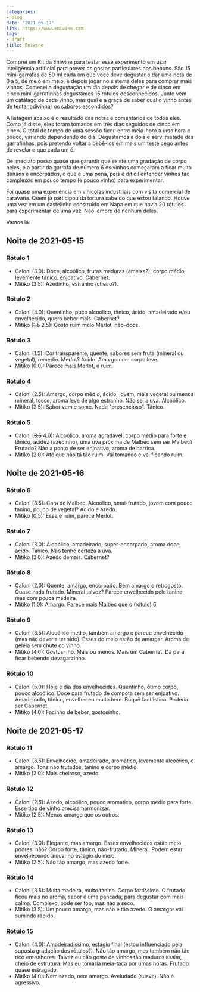 ```yaml
---
categories:
- blog
date: '2021-05-17'
link: https://www.eniwine.com
tags:
- draft
title: Eniwine
---
```

Comprei um Kit da Eniwine para testar esse experimento em usar inteligência artificial para prever os gostos particulares dos bebuns. São 15 mini-garrafas de 50 ml cada em que você deve degustar e dar uma nota de 0 a 5, de meio em meio, e depois jogar no sistema deles para comprar mais vinhos. Comecei a degustação um dia depois de chegar e de cinco em cinco mini-garrafinhas degustamos 15 rótulos desconhecidos. Junto vem um catálago de cada vinho, mas qual é a graça de saber qual o vinho antes de tentar adivinhar os sabores escondidos?

A listagem abaixo é o resultado das notas e comentários de todos eles. Como já disse, eles foram tomados em três dias seguidos de cinco em cinco. O total de tempo de uma sessão ficou entre meia-hora a uma hora e pouco, variando dependendo do dia. Degustamos a dois e servi metade das garrafinhas, pois pretendo voltar a bebê-los em mais um teste cego antes de revelar o que cada um é.

De imediato posso quase que garantir que existe uma gradação de corpo neles, e a partir da garrafa de número 6 os vinhos começaram a ficar muito densos e encorpados, o que é uma pena, pois é difícil entender vinhos tão complexos em pouco tempo (e pouco vinho) para experimentar.

Foi quase uma experiência em vínicolas industriais com visita comercial de caravana. Quem já participou da tortura sabe do que estou falando. Houve uma vez em um castelinho construído em Napa em que havia 20 rótulos para experimentar de uma vez. Não lembro de nenhum deles.

Vamos lá:

## Noite de 2021-05-15

### Rótulo 1

 - Caloni (3.0): Doce, alcoólico, frutas maduras (ameixa?), corpo médio, levemente tânico, enjoativo. Cabernet.
 - Mitiko (3.5): Azedinho, estranho (cheiro?).

### Rótulo 2

 - Caloni (4.0): Quentinho, puco alcoólico, tânico, ácido, amadeirado e/ou envelhecido, quero beber mais. Cabernet?
 - Mitiko (~~1.5~~ 2.5): Gosto ruim meio Merlot, não-doce.

### Rótulo 3

 - Caloni (1.5): Cor transparente, quente, sabores sem fruta (mineral ou vegetal), remédio. Merlot? Ácido. Amargo com corpo leve.
 - Mitiko (0.0): Parece mais Merlot, é ruim.

### Rótulo 4

 - Caloni (2.5): Amargo, corpo médio, ácido, jovem, mais vegetal ou menos mineral, tosco, aroma leve de algo estranho. Não sei a uva. Alcoólico.
 - Mitiko (2.5): Sabor vem e some. Nada "presencioso". Tânico.

### Rótulo 5

 - Caloni (~~3.5~~ 4.0): Alcoólico, aroma agradável, corpo médio para forte e tânico, acidez (azedinho), uma uva próxima de Malbec sem ser Malbec? Frutado? Não a ponto de ser enjoativo, aroma de barrica.
 - Mitiko (2.0): Até que não tá tão ruim. Vai tomando e vai ficando ruim.

## Noite de 2021-05-16

### Rótulo 6

 - Caloni (3.5): Cara de Malbec. Alcoólico, semi-frutado, jovem com pouco tanino, pouco de vegetal? Ácido e azedo.
 - Mitiko (0.5): Esse é ruim, parece Merlot.

### Rótulo 7

 - Caloni (3.0): Alcoólico, amadeirado, super-encorpado, aroma doce, ácido. Tânico. Não tenho certeza a uva.
 - Mitiko (3.0): Azedo demais. Cabernet?

### Rótulo 8

 - Caloni (2.0): Quente, amargo, encorpado. Bem amargo o retrogosto. Quase nada frutado. Mineral talvez? Parece envelhecido pelo tanino, mas com pouca madeira.
 - Mitiko (1.0): Amargo. Parece mais Malbec que o (rótulo) 6.

### Rótulo 9

 - Caloni (3.5): Alcoólico médio, também amargo e parece envelhecido (mas não deveria ter sido). Esses do meio estão de amargar. Aroma de geléia sem chute do vinho.
 - Mitiko (4.0): Gostosinho. Mais ou menos. Mais um Cabernet. Dá para ficar bebendo devagarzinho.

### Rótulo 10

 - Caloni (5.0): Hoje é dia dos envelhecidos. Quentinho, ótimo corpo, pouco alcoólico. Doce para frutado de compota sem ser enjoativo. Amadeirado, tânico, envelheceu muito bem. Buquê fantástico. Poderia ser Cabernet.
 - Mitiko (4.0): Facinho de beber, gostosinho.

## Noite de 2021-05-17

### Rótulo 11

 - Caloni (3.5): Envelhecido, amadeirado, aromático, levemente alcoólico, e amargo. Tons não frutados, tanino e corpo médio.
 - Mitiko (2.0): Mais cheiroso, azedo.

### Rótulo 12

 - Caloni (2.5): Azedo, alcoólico, pouco aromático, corpo médio para forte. Esse tipo de vinho precisa harmonizar.
 - Mitiko (2.5): Menos amargo que os outros.

### Rótulo 13

 - Caloni (3.0): Elegante, mas amargo. Esses envelhecidos estão meio podres, não? Corpo forte, tânico, não-frutado. Mineral. Podem estar envelhecendo ainda, no estágio do meio.
 - Mitiko (2.5): Não tão amargo, mas azedo forte.

### Rótulo 14

 - Caloni (3.5): Muita madeira, muito tanino. Corpo fortíssimo. O frutado ficou mais no aroma, sabor é uma pancada; para degustar com mais calma. Complexo, pode ser top, mas não a seco.
 - Mitiko (3.5): Um pouco amargo, mas não é tão azedo. O amargor vai sumindo rápido.

### Rótulo 15

 - Caloni (4.0): Amadeiradíssimo, estágio final (estou influenciado pela suposta gradação dos rótulos?). Não tão amargo, mas também não tão rico em sabores. Talvez eu não goste de vinhos tão maduros assim, cheio de estrutura. Mas eu tomaria meia-taça por umas horas. Frutado quase estragado.
 - Mitiko (4.0): Nem azedo, nem amargo. Aveludado (suave). Não é agressivo.

